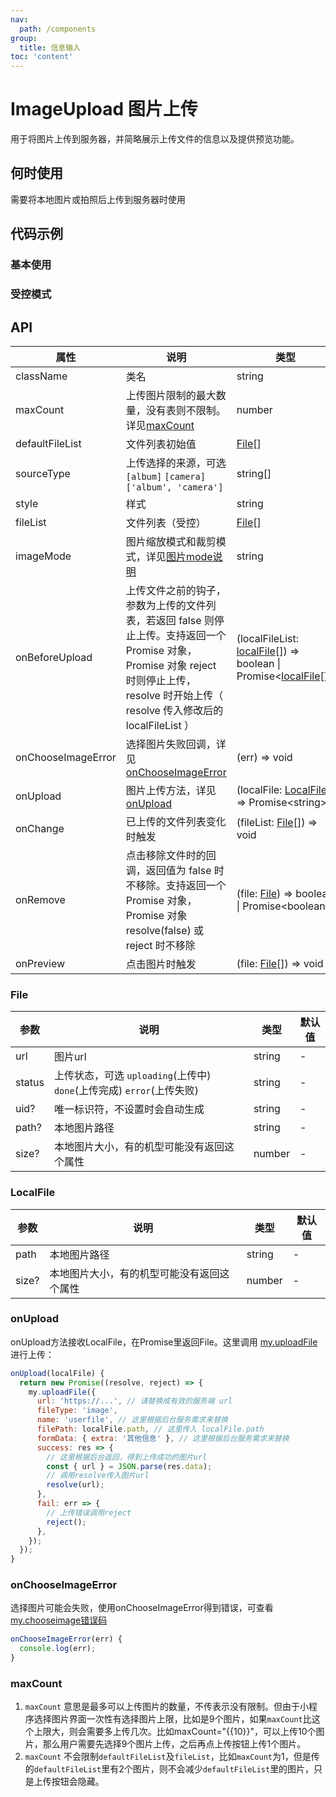 ```yaml
---
nav:
  path: /components
group:
  title: 信息输入
toc: 'content'
---
```


# ImageUpload 图片上传

用于将图片上传到服务器，并简略展示上传文件的信息以及提供预览功能。

## 何时使用

需要将本地图片或拍照后上传到服务器时使用

## 代码示例
### 基本使用

<code src='pages/ImageUpload/index'></code>

### 受控模式

<code src='pages/ImageUploadControl/index'></code>

## API

| 属性 | 说明 | 类型 | 默认值 |
| -----|-----|-----|-----|
| className | 类名| string | - | 
| maxCount | 上传图片限制的最大数量，没有表则不限制。详见[maxCount](#maxcount) | number | - |
| defaultFileList | 文件列表初始值 | [File](#file)[] | [] |  
| sourceType | 上传选择的来源，可选 `[album]` `[camera]` `['album', 'camera']` | string[] | ['album', 'camera'] | 
| style | 样式| string | - |
| fileList | 文件列表（受控） | [File](#file)[] | - |
| imageMode | 图片缩放模式和裁剪模式，详见[图片mode说明](https://opendocs.alipay.com/mini/component/image#mode) | string | scaleToFill |
| onBeforeUpload | 上传文件之前的钩子，参数为上传的文件列表，若返回 false 则停止上传。支持返回一个 Promise 对象，Promise 对象 reject 时则停止上传，resolve 时开始上传（ resolve 传入修改后的 localFileList ） | (localFileList: [localFile](#localfile)[]) => boolean \| Promise<[localFile](#localfile)[]> | - | 
| onChooseImageError | 选择图片失败回调，详见[onChooseImageError](###onChooseImageError) | (err) => void | - | 
| onUpload | 图片上传方法，详见[onUpload](#onupload) | (localFile: [LocalFile](#localfile)) => Promise\<string\> | - | 
| onChange | 已上传的文件列表变化时触发 | (fileList: [File](#file)[]) => void | - |
| onRemove | 点击移除文件时的回调，返回值为 false 时不移除。支持返回一个 Promise 对象，Promise 对象 resolve(false) 或 reject 时不移除 | (file: [File](#file)) => boolean \| Promise\<boolean\> | - | 
| onPreview | 点击图片时触发 | (file: [File](#file)[]) => void | - | 


### File
| 参数 | 说明 | 类型 | 默认值 |
| -----|-----|-----|-----|
| url | 图片url | string | - |
| status | 上传状态，可选 `uploading`(上传中) `done`(上传完成) `error`(上传失败) | string | - |
| uid? | 唯一标识符，不设置时会自动生成 | string | - |
| path? | 本地图片路径 | string | - |
| size? | 本地图片大小，有的机型可能没有返回这个属性 | number | - |

### LocalFile
| 参数 | 说明 | 类型 | 默认值 |
| -----|-----|-----|-----|
| path | 本地图片路径 | string | - |
| size? | 本地图片大小，有的机型可能没有返回这个属性 | number | - |

### onUpload
onUpload方法接收LocalFile，在Promise里返回File。这里调用 [my.uploadFile](https://opendocs.alipay.com/mini/api/kmq4hc) 进行上传：
```js
onUpload(localFile) {
  return new Promise((resolve, reject) => {
    my.uploadFile({
      url: 'https://...', // 请替换成有效的服务端 url
      fileType: 'image',
      name: 'userfile', // 这里根据后台服务需求来替换
      filePath: localFile.path, // 这里传入 localFile.path
      formData: { extra: '其他信息' }, // 这里根据后台服务需求来替换
      success: res => {
        // 这里根据后台返回，得到上传成功的图片url
        const { url } = JSON.parse(res.data);
        // 调用resolve传入图片url
        resolve(url);
      },
      fail: err => {
        // 上传错误调用reject
        reject();
      },
    });
  });
}
```

### onChooseImageError
选择图片可能会失败，使用onChooseImageError得到错误，可查看[my.chooseimage错误码](https://opendocs.alipay.com/mini/api/media/image/my.chooseimage#%E9%94%99%E8%AF%AF%E7%A0%81)
```js
onChooseImageError(err) {
  console.log(err);
}
```

### maxCount
1. `maxCount` 意思是最多可以上传图片的数量，不传表示没有限制。但由于小程序选择图片界面一次性有选择图片上限，比如是9个图片，如果`maxCount`比这个上限大，则会需要多上传几次。比如maxCount="{{10}}"，可以上传10个图片，那么用户需要先选择9个图片上传，之后再点上传按钮上传1个图片。
2. `maxCount` 不会限制`defaultFileList`及`fileList`，比如`maxCount`为1，但是传的`defaultFileList`里有2个图片，则不会减少`defaultFileList`里的图片，只是上传按钮会隐藏。